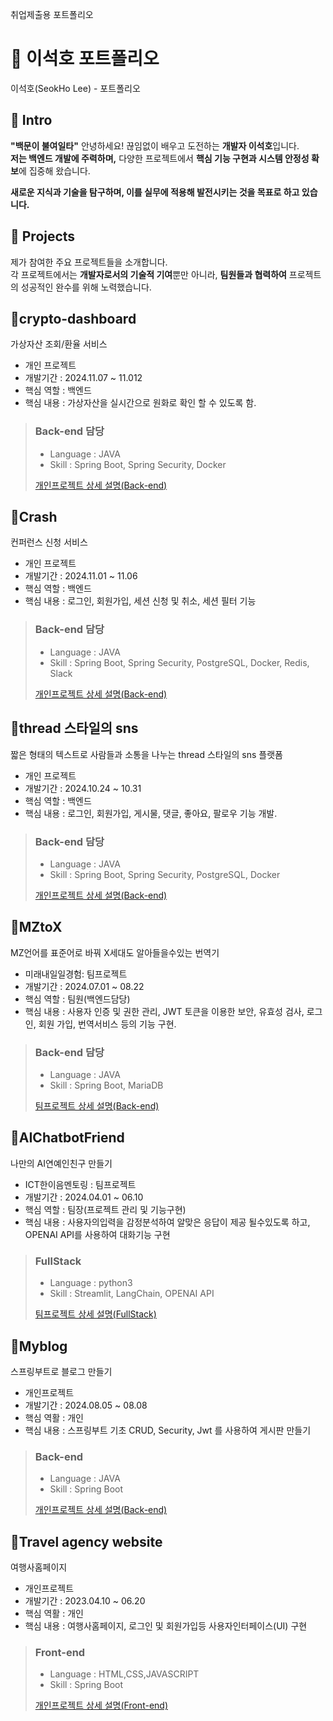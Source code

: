 취업제출용 포트폴리오

# 👋 이석호 포트폴리오 
이석호(SeokHo Lee) - 포트폴리오

## 👋 Intro
**"백문이 불여일타"**
안녕하세요! 끊임없이 배우고 도전하는 **개발자 이석호**입니다.  
**저는 백엔드 개발에 주력하며,** 다양한 프로젝트에서 **핵심 기능 구현과 시스템 안정성 확보**에 집중해 왔습니다.  
<!-- 또한 **AI분야의 지식과 경험을 쌓기위해** OPENAI API를 활용하여 **AI 챗봇 개발**을 하였습니다.  -->
**새로운 지식과 기술을 탐구하며, 이를 실무에 적용해 발전시키는 것을 목표로 하고 있습니다.**

## 📝 Projects

제가 참여한 주요 프로젝트들을 소개합니다.   
각 프로젝트에서는 **개발자로서의 기술적 기여**뿐만 아니라, **팀원들과 협력하여** 프로젝트의 성공적인 완수를 위해 노력했습니다.


  
>
##  📝crypto-dashboard
  
   가상자산 조회/환율 서비스
  
- 개인 프로젝트
- 개발기간 : 2024.11.07 ~ 11.012
- 핵심 역할 : 백엔드
- 핵심 내용 : 가상자산을 실시간으로 원화로 확인 할 수 있도록 함.

> ### Back-end 담당
> - Language : JAVA
> - Skill : Spring Boot, Spring Security, Docker
>
>   
> [개인프로젝트 상세 설명(Back-end)](https://github.com/SeokHoL/crypto-dashboard)

##  📝Crash
  
   컨퍼런스 신청 서비스
  
- 개인 프로젝트
- 개발기간 : 2024.11.01 ~ 11.06
- 핵심 역할 : 백엔드
- 핵심 내용 : 로그인, 회원가입, 세션 신청 및 취소, 세션 필터 기능

> ### Back-end 담당
> - Language : JAVA
> - Skill : Spring Boot, Spring Security, PostgreSQL, Docker, Redis, Slack
>
>   
> [개인프로젝트 상세 설명(Back-end)](https://github.com/SeokHoL/crash)


##  📝thread 스타일의 sns
  
   짧은 형태의 텍스트로 사람들과 소통을 나누는 thread 스타일의 sns 플랫폼
  
- 개인 프로젝트
- 개발기간 : 2024.10.24 ~ 10.31
- 핵심 역할 : 백엔드
- 핵심 내용 : 로그인, 회원가입, 게시물, 댓글, 좋아요, 팔로우 기능 개발.

> ### Back-end 담당
> - Language : JAVA
> - Skill : Spring Boot, Spring Security, PostgreSQL, Docker
>
>   
> [개인프로젝트 상세 설명(Back-end)](https://github.com/SeokHoL/snsBoard)

> 
##  📝MZtoX
  
  MZ언어를 표준어로 바꿔 X세대도 알아들을수있는 번역기
  
- 미래내일일경험: 팀프로젝트
- 개발기간 : 2024.07.01 ~ 08.22
- 핵심 역할 : 팀원(백엔드담당)
- 핵심 내용 : 사용자 인증 및 권한 관리, JWT 토큰을 이용한 보안, 유효성 검사,  로그인, 회원 가입, 번역서비스 등의 기능 구현.
  


> ### Back-end 담당
> - Language : JAVA
> - Skill : Spring Boot, MariaDB
>
>   
> [팀프로젝트 상세 설명(Back-end)](https://github.com/teamMZtoX)

> 

##  📝AIChatbotFriend

  나만의 AI연예인친구 만들기
  
- ICT한이음멘토링 : 팀프로젝트
- 개발기간 : 2024.04.01 ~ 06.10
- 핵심 역할 : 팀장(프로젝트 관리 및 기능구현)     
- 핵심 내용 : 사용자의입력을 감정분석하여 알맞은 응답이 제공 될수있도록 하고, OPENAI API를 사용하여 대화기능 구현 
  
> ### FullStack
> - Language : python3
> - Skill : Streamlit, LangChain, OPENAI API
>   
> [팀프로젝트 상세 설명(FullStack)](https://github.com/SeokHoL/AIChatbotFriend)

> 

##  📝Myblog

  스프링부트로 블로그 만들기

- 개인프로젝트
- 개발기간 : 2024.08.05 ~ 08.08
- 핵심 역활 : 개인
- 핵심 내용 : 스프링부트 기초 CRUD, Security, Jwt 를 사용하여 게시판 만들기 

> ### Back-end
> - Language : JAVA
> - Skill : Spring Boot
>   
> [개인프로젝트 상세 설명(Back-end)](https://github.com/SeokHoL/MyBlog)
>

##  📝Travel agency website

  여행사홈페이지

- 개인프로젝트
- 개발기간 : 2023.04.10 ~ 06.20
- 핵심 역활 : 개인
- 핵심 내용 : 여행사홈페이지, 로그인 및 회원가입등 사용자인터페이스(UI) 구현

> ### Front-end
> - Language : HTML,CSS,JAVASCRIPT
> - Skill : Spring Boot
> 
> [개인프로젝트 상세 설명(Front-end)](https://github.com/SeokHoL/homepageAssignment)


